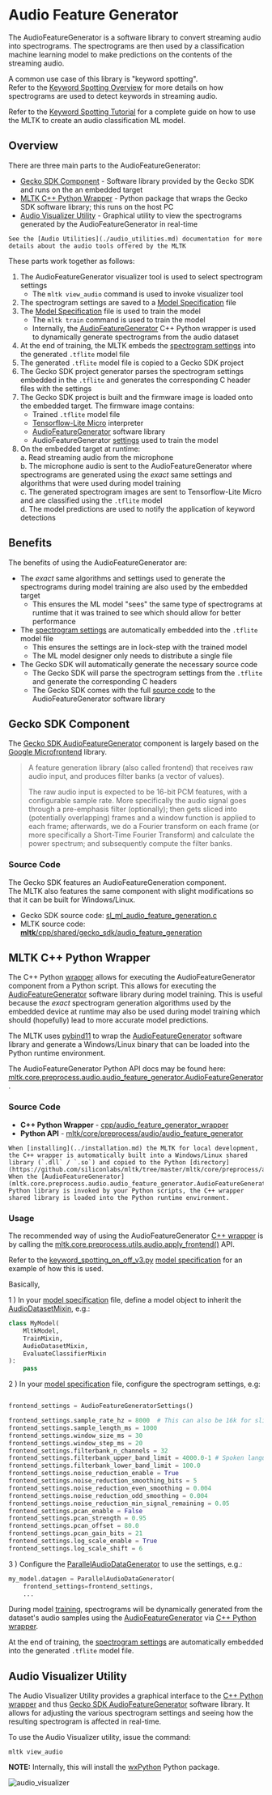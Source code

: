 # Audio Feature Generator


The AudioFeatureGenerator is a software library to convert streaming audio into spectrograms.
The spectrograms are then used by a classification machine learning model to make predictions on the 
contents of the streaming audio.

A common use case of this library is "keyword spotting".  
Refer to the [Keyword Spotting Overview](./keyword_spotting_overview.md) for more
details on how spectrograms are used to detect keywords in streaming audio.

Refer to the [Keyword Spotting Tutorial](../../mltk/tutorials/keyword_spotting_on_off) for a complete
guide on how to use the MLTK to create an audio classification ML model.


## Overview

There are three main parts to the AudioFeatureGenerator:
- [Gecko SDK Component](#gecko-sdk-component) - Software library provided by the Gecko SDK and runs on the an embedded target
- [MLTK C++ Python Wrapper](#mltk-c-python-wrapper) - Python package that wraps the Gecko SDK software library; this runs on the host PC
- [Audio Visualizer Utility](#audio-visualizer-utility) - Graphical utility to view the spectrograms generated by the AudioFeatureGenerator in real-time

```{note}
See the [Audio Utilities](./audio_utilities.md) documentation for more details about the audio tools offered by the MLTK
```

These parts work together as follows:

1. The AudioFeatureGenerator visualizer tool is used to select spectrogram settings
   - The `mltk view_audio` command is used to invoke visualizer tool
2. The spectrogram settings are saved to a [Model Specification](../guides/model_specification.md) file
3. The [Model Specification](../guides/model_specification.md) file is used to train the model
   - The `mltk train` command  is used to train the model
   - Internally, the [AudioFeatureGenerator](../cpp_development/wrappers/audio_feature_generator_wrapper.md) C++ Python wrapper is used to dynamically generate spectrograms from the audio dataset
4. At the end of training, the MLTK embeds the [spectrogram settings](../guides/model_parameters.md#audiodatasetmixin) into the generated `.tflite` model file
5. The generated `.tflite` model file is copied to a Gecko SDK project
6. The Gecko SDK project generator parses the spectrogram settings embedded in the `.tflite` and generates the corresponding C header files with the settings
7. The Gecko SDK project is built and the firmware image is loaded onto the embedded target. The firmware image contains:
   - Trained `.tflite` model file
   - [Tensorflow-Lite Micro](https://github.com/tensorflow/tflite-micro) interpreter
   - [AudioFeatureGenerator](https://docs.silabs.com/gecko-platform/latest/machine-learning/api/group-ml-audio-feature-generation) software library
   - AudioFeatureGenerator [settings](../guides/model_parameters.md#audiodatasetmixin) used to train the model
8. On the embedded target at runtime:  
   a. Read streaming audio from the microphone  
   b. The microphone audio is sent to the AudioFeatureGenerator where spectrograms are generated using the _exact_ same settings and algorithms that were used during model training  
   c. The generated spectrogram images are sent to Tensorflow-Lite Micro and are classified using the `.tflite` model  
   d. The model predictions are used to notify the application of keyword detections


## Benefits

The benefits of using the AudioFeatureGenerator are:

- The _exact_ same algorithms and settings used to generate the spectrograms during model training are also used by the embedded target
  - This ensures the ML model "sees" the same type of spectrograms at runtime that it was trained to see which should allow for better performance
- The [spectrogram settings](../guides/model_parameters.md#audiodatasetmixin) are automatically embedded into the `.tflite` model file
  - This ensures the settings are in lock-step with the trained model
  - The ML model designer only needs to distribute a single file 
- The Gecko SDK will automatically generate the necessary source code
  - The Gecko SDK will parse the spectrogram settings from the `.tflite` and generate the corresponding C headers
  - The Gecko SDK comes with the full [source code](https://github.com/SiliconLabs/gecko_sdk/blob/gsdk_4.0/util/third_party/tensorflow_extra/src/sl_ml_audio_feature_generation.c) to the AudioFeatureGenerator software library



## Gecko SDK Component

The [Gecko SDK AudioFeatureGenerator](https://docs.silabs.com/gecko-platform/latest/machine-learning/api/group-ml-audio-feature-generation) component is largely based on the [Google Microfrontend](https://github.com/tensorflow/tflite-micro/tree/main/tensorflow/lite/experimental/microfrontend/lib) library.

> A feature generation library (also called frontend) that receives raw audio input, and produces filter banks (a vector of values).
> 
> The raw audio input is expected to be 16-bit PCM features, with a configurable sample rate. More specifically the audio signal goes through a pre-emphasis filter (optionally); then gets sliced into (potentially overlapping) frames and a window function is applied to each frame; afterwards, we do a Fourier transform on each frame (or more specifically a Short-Time Fourier Transform) and calculate the power spectrum; and subsequently compute the filter banks.

### Source Code

The Gecko SDK features an AudioFeatureGeneration component.  
The MLTK also features the same component with slight modifications so that it can be built for Windows/Linux.


- Gecko SDK source code: [sl_ml_audio_feature_generation.c](https://github.com/SiliconLabs/gecko_sdk/blob/gsdk_4.0/util/third_party/tensorflow_extra/src/sl_ml_audio_feature_generation.c)
- MLTK source code: [__mltk__/cpp/shared/gecko_sdk/audio_feature_generation](../../cpp/shared/gecko_sdk/audio_feature_generation)

## MLTK C++ Python Wrapper

The C++ Python [wrapper](../cpp_development/wrappers/audio_feature_generator_wrapper.md) allows for executing the AudioFeatureGenerator component from a Python script. 
This allows for executing the [AudioFeatureGenerator](https://docs.silabs.com/gecko-platform/latest/machine-learning/api/group-ml-audio-feature-generation) software library during model training. This is useful because the _exact_ spectrogram generation algorithms used by the embedded device at runtime may also be used during model training which should (hopefully) lead to more accurate model predictions.

The MLTK uses [pybind11](https://pybind11.readthedocs.io/en/latest/) to wrap the [AudioFeatureGenerator](https://docs.silabs.com/gecko-platform/latest/machine-learning/api/group-ml-audio-feature-generation) software library and generate a Windows/Linux binary that can be loaded into the Python runtime environment.


The AudioFeatureGenerator Python API docs may be found here: [mltk.core.preprocess.audio.audio_feature_generator.AudioFeatureGenerator](mltk.core.preprocess.audio.audio_feature_generator.AudioFeatureGenerator).  


### Source Code

- __C++ Python Wrapper__ - [cpp/audio_feature_generator_wrapper](https://github.com/siliconlabs/mltk/tree/master/cpp/audio_feature_generator_wrapper)  
- __Python API__ - [mltk/core/preprocess/audio/audio_feature_generator](https://github.com/siliconlabs/mltk/tree/master/mltk/core/preprocess/audio/audio_feature_generator)


```{note}
When [installing](../installation.md) the MLTK for local development, the C++ wrapper is automatically built into a Windows/Linux shared library (`.dll` / `.so`) and copied to the Python [directory](https://github.com/siliconlabs/mltk/tree/master/mltk/core/preprocess/audio/audio_feature_generator). 
When the [AudioFeatureGenerator](mltk.core.preprocess.audio.audio_feature_generator.AudioFeatureGenerator) Python library is invoked by your Python scripts, the C++ wrapper shared library is loaded into the Python runtime environment.
```


### Usage

The recommended way of using the AudioFeatureGenerator [C++ wrapper](../cpp_development/wrappers/audio_feature_generator_wrapper.md)
is by calling the [mltk.core.preprocess.utils.audio.apply_frontend()](https://siliconlabs.github.io/mltk/docs/python_api/data_preprocessing/audio.html#mltk.core.preprocess.utils.audio.apply_frontend) API.

Refer to the [keyword_spotting_on_off_v3.py](https://github.com/siliconlabs/mltk/tree/master/mltk/models/siliconlabs/keyword_spotting_on_off_v3.py) [model specification](../guides/model_specification.md) for an example of how this is used.

Basically, 


1 ) In your [model specification](../guides/model_specification.md) file, define a model object to inherit the [AudioDatasetMixin](mltk.core.AudioDatasetMixin), e.g.:

```python
class MyModel(
    MltkModel, 
    TrainMixin, 
    AudioDatasetMixin, 
    EvaluateClassifierMixin
):
    pass

```

2 ) In your [model specification](../guides/model_specification.md) file, configure the spectrogram settings, e.g:

```python

frontend_settings = AudioFeatureGeneratorSettings()

frontend_settings.sample_rate_hz = 8000  # This can also be 16k for slightly better performance at the cost of more RAM
frontend_settings.sample_length_ms = 1000
frontend_settings.window_size_ms = 30
frontend_settings.window_step_ms = 20
frontend_settings.filterbank_n_channels = 32
frontend_settings.filterbank_upper_band_limit = 4000.0-1 # Spoken language usually only goes up to 4k
frontend_settings.filterbank_lower_band_limit = 100.0
frontend_settings.noise_reduction_enable = True
frontend_settings.noise_reduction_smoothing_bits = 5
frontend_settings.noise_reduction_even_smoothing = 0.004
frontend_settings.noise_reduction_odd_smoothing = 0.004
frontend_settings.noise_reduction_min_signal_remaining = 0.05
frontend_settings.pcan_enable = False
frontend_settings.pcan_strength = 0.95
frontend_settings.pcan_offset = 80.0
frontend_settings.pcan_gain_bits = 21
frontend_settings.log_scale_enable = True
frontend_settings.log_scale_shift = 6
```

3 ) Configure the [ParallelAudioDataGenerator](mltk.core.preprocess.audio.parallel_generator.ParallelAudioDataGenerator) to use the settings, e.g.:

```python
my_model.datagen = ParallelAudioDataGenerator(
    frontend_settings=frontend_settings,
    ...
```


During model [training](../guides/model_training.md), spectrograms will be dynamically generated from the dataset's audio samples using the 
[AudioFeatureGenerator](https://docs.silabs.com/gecko-platform/latest/machine-learning/api/group-ml-audio-feature-generation) via [C++ Python wrapper](../cpp_development/wrappers/audio_feature_generator_wrapper.md).

At the end of training, the [spectrogram settings](../guides/model_parameters.md#audiodatasetmixin) are automatically embedded into the generated `.tflite` model file.



## Audio Visualizer Utility

The Audio Visualizer Utility provides a graphical interface to the [C++ Python wrapper](mltk.core.preprocess.audio.audio_feature_generator.AudioFeatureGenerator) and thus 
[Gecko SDK AudioFeatureGenerator](https://docs.silabs.com/gecko-platform/latest/machine-learning/api/group-ml-audio-feature-generation) software library.
It allows for adjusting the various spectrogram settings and seeing how the resulting spectrogram is affected in real-time.


To use the Audio Visualizer utility, issue the command:

```shell
mltk view_audio
```

__NOTE:__ Internally, this will install the [wxPython](https://www.wxpython.org/) Python package.


![audio_visualizer](../img/audio_visualizer.gif)

